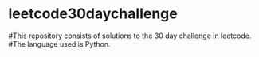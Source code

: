 # leetcode30daychallenge

#This repository consists of solutions to the 30 day challenge in leetcode. 
#The language used is Python.
